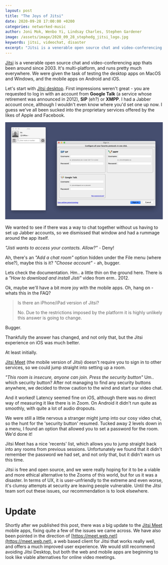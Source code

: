 ```yaml
---
layout: post
title: "The Joys of Jitsi"
date: 2020-09-28 17:00:00 +0200
categories: networked-music
author: Joni Mok, Wenbo Yi, Lindsay Charles, Stephen Gardener
image: /assets/image/2020_09_28_stephedg_jitsi_logo.jpg
keywords: jitsi, videochat, disaster
excerpt: "Jitsi is a venerable open source chat and video-conferencing app thats been around since 2003. It's multi-platform, and runs pretty much everywhere. We were given the task of testing the desktop apps on MacOS and Windows, and the mobile apps on Android and iOS."
---
```



[Jitsi](https://jitsi.org) is a venerable open source chat and video-conferencing app thats been around since 2003. It's multi-platform, and runs pretty much everywhere. We were given the task of testing the desktop apps on MacOS and Windows, and the mobile apps on Android and iOS.

Let's start with [Jitsi desktop](https://desktop.jitsi.org). First impressions weren't great - you are requested to log in with an account from **Google Talk** (a service whose retirement was announced in 2012), **SIP** (eh?) or **XMPP**. I had a Jabber account once, although I wouldn't even know where you'd set one up now. I guess we've all been sucked into the proprietary services offered by the likes of Apple and Facebook. 

![Jitsi Desktop.](/assets/image/2020_09_28_stephedg_jitsi_1.jpg)

We wanted to see if there was a way to chat together without us having to set up Jabber accounts, so we dismissed that window and had a rummage around the app itself.

_"Jisti wants to access your contacts. Allow?"_ - Deny! 

Ah, there's an _"Add a chat room"_ option hidden under the File menu (where else?), maybe this is it? _"Choose account"_ - ah, bugger.

Lets check the documentation. Hm.. a little thin on the ground here. There is a _"How to download and install Jisti"_ video from erm.. 2012.

Ok, maybe we'll have a bit more joy with the mobile apps. 
Oh, hang on - whats this in the FAQ?

> Is there an iPhone/iPad version of Jitsi?
> 
> No. Due to the restrictions imposed by the platform it is highly unlikely this answer is going to change. 

Bugger.

Thankfully the answer has changed, and not only that, but the Jitsi experience on iOS was much better.


At least initially.


[Jitsi Meet](https://jitsi.org) (the mobile version of Jitsi) doesn't require you to sign in to other services, so we could jump straight into setting up a room. 

_"This room is insecure, anyone can join. Press the security button"_ Um.. which security button? After not managing to find any security buttons anywhere, we decided to throw caution to the wind and start our video chat. 

And it worked! Latency seemed fine on iOS, although there was no direct way of measuring it like there is in Zoom. On Android it didn't run quite as smoothly, with quite a lot of audio dropouts.

We were still a little nervous a stranger might jump into our cosy video chat, so the hunt for the 'security button' resumed. Tucked away 2 levels down in a menu, I found an option that allowed you to set a password for the room. We'd done it!

Jitsi Meet has a nice 'recents' list, which allows you to jump straight back into any rooms from previous sessions. Unfortunately we found that it didn't remember the password we had set, and not only that, but it didn't warn us this time. 

Jitsi is free and open source, and we were really hoping for it to be a viable and more ethical alternative to the Zooms of this world, but for us it was a disaster. In terms of UX, it is user-unfriendly to the extreme and even worse, it's clumsy attempts at security are leaving people vulnerable. Until the Jitsi team sort out these issues, our recommendation is to look elsewhere.

# Update

Shortly after we published this post, there was a big update to the [Jitsi Meet](https://meet.jit.si) mobile apps, fixing quite a few of the issues we came across. We have also been pointed in the direction of [https://meet.web.net](https://meet.web.net), a web based client for Jitsi that works really well, and offers a much improved user experience. We would still recommend avoiding Jitsi Desktop, but both the web and mobile apps are beginning to look like viable alternatives for online video meetings.